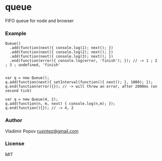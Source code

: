 queue
=====

FIFO queue for node and browser

### Example

    Queue()
      .add(function(next){ console.log(1); next(); })
      .add(function(next){ console.log(2); next(); })
      .add(function(next){ console.log(3); next(); })
      .end(function(error){ console.log(error, 'finish'); }); // -> 1 ; 2 ; 3 ; undefined, 'finish'
    

    var q = new Queue();
    q.add(function(next){ setInterval(function(){ next(); }, 1000); });
    q.end(function(error){}); // -> will throw an error, after 2000ms (on second tick)
    
    var q = new Queue(4, 2);
    q.add(function(n, m, next) { console.log(n,m); });
    q.end(function(){}); // -> 4, 2
    
### Author

Vladimir Popov <rusintez@gmail.com>

### License

MIT